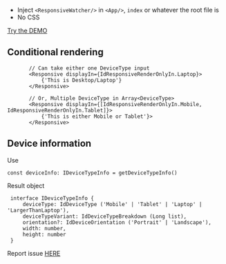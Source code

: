  - Inject `<ResponsiveWatcher/>` in `<App/>`, `index` or whatever the root file is
 - No CSS
  

[Try the DEMO ](https://codesandbox.io/s/yq84n9x73x)
 
 ## Conditional rendering
 
 ```
        // Can take either one DeviceType input
        <Responsive displayIn={IdResponsiveRenderOnlyIn.Laptop}>
            {'This is Desktop/Laptop'}
        </Responsive>
        
        // Or, Multiple DeviceType in Array<DeviceType>
        <Responsive displayIn={[IdResponsiveRenderOnlyIn.Mobile, IdResponsiveRenderOnlyIn.Tablet]}>
            {'This is either Mobile or Tablet'}>
        </Responsive>
 ```
 
 ## Device information
 
 Use
 
 `const deviceInfo: IDeviceTypeInfo = getDeviceTypeInfo()`
 
 Result object
 
     interface IDeviceTypeInfo {
         deviceType: IdDeviceType ('Mobile' | 'Tablet' | 'Laptop' | 'LargerThanLaptop'),
         deviceTypeVariant: IdDeviceTypeBreakdown (Long list),
         orientation?: IdDeviceOrientation ('Portrait' | 'Landscape'),
         width: number,
         height: number
     }
     
 Report issue [HERE](https://github.com/SiddharthaChowdhury/responsive-react/issues)